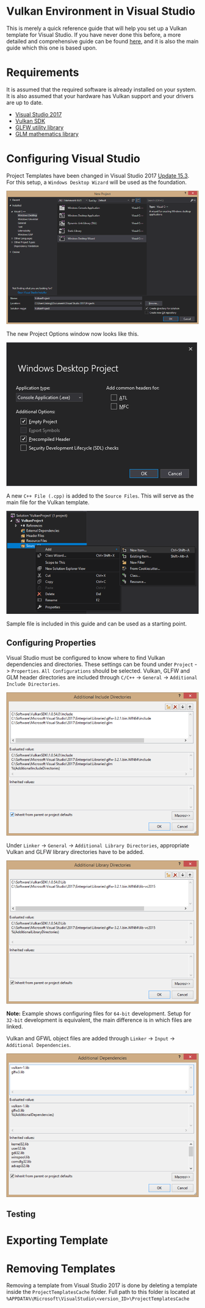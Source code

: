 # Vulkan Environment in Visual Studio
This is merely a quick reference guide that will help you set up a Vulkan template for Visual Studio. If you have never done this before, a more detailed and comprehensive guide can be found [here][1], and it is also the main guide which this one is based upon.

# Requirements
It is assumed that the required software is already installed on your system. It is also assumed that your hardware has Vulkan support and your drivers are up to date.

* [Visual Studio 2017][2]
* [Vulkan SDK][3]
* [GLFW utility library][4]
* [GLM mathematics library][5]

# Configuring Visual Studio

Project Templates have been changed in Visual Studio 2017 [Update 15.3][6]. For this setup, a ``Windows Desktop Wizard`` will be used as the foundation.

<img src="Screencaps/New_Project.png" alt="New Project window" />

The new Project Options window now looks like this.

<img src="Screencaps/Project_Options.png" alt="Project Options Window" />

A new ``C++ File (.cpp)`` is added to the ``Source Files``. This will serve as the main file for the Vulkan template.

<img src="Screencaps/New_Item.png" alt="New Item" />

Sample file is included in this guide and can be used as a starting point.

## Configuring Properties

Visual Studio must be configured to know where to find Vulkan dependencies and directories. These settings can be found under ``Project`` -> ``Properties``. ``All Configurations`` should be selected. Vulkan, GLFW and GLM header directories are included through ``C/C++`` -> ``General`` -> ``Additional Include Directories``.

<img src="Screencaps/Additional_Include_Directories.png" alt="Additional Include Directories window" />

Under ``Linker`` -> ``General`` -> ``Additional Library Directories``, appropriate Vulkan and GLFW library directories have to be added.

<img src="Screencaps/Additional_Library_Directories.png" alt="Additional Library Directories window" />

**Note:** Example shows configuring files for ``64-bit`` development. Setup for ``32-bit`` development is equivalent, the main difference is in which files are linked.

Vulkan and GFWL object files are added through ``Linker`` -> ``Input`` -> ``Additional Dependencies``.

<img src="Screencaps/Additional_Dependencies.png" alt="Additional Include Dependencies window" />

## Testing




# Exporting Template

# Removing Templates

Removing a template from Visual Studio 2017 is done by deleting a template inside the ``ProjectTemplatesCache`` folder. Full path to this folder is located at ``%APPDATA%\Microsoft\VisualStudio\<version_ID>\ProjectTemplatesCache``



[1]: https://vulkan-tutorial.com/Development_environment "Development Environment - Vulkan Tutorial"
[2]: https://www.visualstudio.com/vs/ "Visual Studio IDE"
[3]: https://vulkan.lunarg.com/ "LunarXchange"
[4]: http://www.glfw.org/download.html "GLFW - Download"
[5]: https://glm.g-truc.net/0.9.8/index.html "OpenGL Mathematics"
[6]: https://blogs.msdn.microsoft.com/vcblog/2017/08/15/changes-to-project-templates-and-code-wizards-in-15-3/ "Changes to Project Templates and Code Wizards in 15.3"
